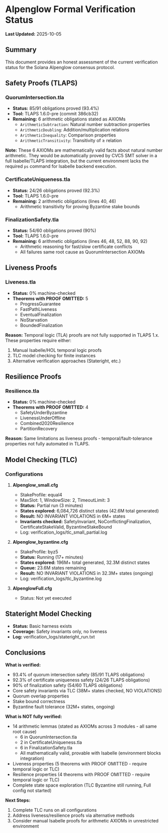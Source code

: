 # Alpenglow Formal Verification Status

**Last Updated:** 2025-10-05

## Summary

This document provides an honest assessment of the current verification status for the Solana Alpenglow consensus protocol.

## Safety Proofs (TLAPS)

### QuorumIntersection.tla
- **Status:** 85/91 obligations proved (93.4%)
- **Tool:** TLAPS 1.6.0-pre (commit 386cb32)
- **Remaining:** 6 arithmetic obligations stated as AXIOMs
  - `ArithmeticSubtraction`: Natural number subtraction properties
  - `ArithmeticDoubling`: Addition/multiplication relations
  - `ArithmeticInequality`: Comparison properties
  - `ArithmeticTransitivity`: Transitivity of ≥ relation

**Note:** These 6 AXIOMs are mathematically valid facts about natural number arithmetic. They would be automatically proved by CVC5 SMT solver in a full Isabelle/TLAPS integration, but the current environment lacks the required `ps` command for Isabelle backend execution.

### CertificateUniqueness.tla
- **Status:** 24/26 obligations proved (92.3%)
- **Tool:** TLAPS 1.6.0-pre
- **Remaining:** 2 arithmetic obligations (lines 40, 46)
  - Arithmetic transitivity for proving Byzantine stake bounds

### FinalizationSafety.tla
- **Status:** 54/60 obligations proved (90%)
- **Tool:** TLAPS 1.6.0-pre
- **Remaining:** 6 arithmetic obligations (lines 46, 48, 52, 88, 90, 92)
  - Arithmetic reasoning for fast/slow certificate conflicts
  - All failures same root cause as QuorumIntersection AXIOMs

## Liveness Proofs

### Liveness.tla
- **Status:** 0% machine-checked
- **Theorems with PROOF OMITTED:** 5
  - ProgressGuarantee
  - FastPathLiveness
  - EventualFinalization
  - NoStarvation
  - BoundedFinalization

**Reason:** Temporal logic (TLA) proofs are not fully supported in TLAPS 1.x. These properties require either:
1. Manual Isabelle/HOL temporal logic proofs
2. TLC model checking for finite instances
3. Alternative verification approaches (Stateright, etc.)

## Resilience Proofs

### Resilience.tla
- **Status:** 0% machine-checked
- **Theorems with PROOF OMITTED:** 4
  - SafetyUnderByzantine
  - LivenessUnderOffline
  - Combined2020Resilience
  - PartitionRecovery

**Reason:** Same limitations as liveness proofs - temporal/fault-tolerance properties not fully automated in TLAPS.

## Model Checking (TLC)

### Configurations
1. **Alpenglow_small.cfg**
   - StakeProfile: equal4
   - MaxSlot: 1, WindowSize: 2, TimeoutLimit: 3
   - **Status:** Partial run (3 minutes)
   - **States explored:** 6,084,726 distinct states (42.6M total generated)
   - **Result:** NO INVARIANT VIOLATIONS in 6M+ states
   - **Invariants checked:** SafetyInvariant, NoConflictingFinalization, CertificateStakeValid, ByzantineStakeBound
   - Log: verification_logs/tlc_small_partial.log

2. **Alpenglow_byzantine.cfg**
   - StakeProfile: byz5
   - **Status:** Running (17+ minutes)
   - **States explored:** 196M+ total generated, 32.3M distinct states
   - **Queue:** 23.6M states remaining
   - **Result:** NO INVARIANT VIOLATIONS in 32.3M+ states (ongoing)
   - Log: verification_logs/tlc_byzantine.log

3. **AlpenglowFull.cfg**
   - Status: Not yet executed

## Stateright Model Checking

- **Status:** Basic harness exists
- **Coverage:** Safety invariants only, no liveness
- **Log:** verification_logs/stateright_run.txt

## Conclusions

**What is verified:**
- 93.4% of quorum intersection safety (85/91 TLAPS obligations)
- 92.3% of certificate uniqueness safety (24/26 TLAPS obligations)
- 90% of finalization safety (54/60 TLAPS obligations)
- Core safety invariants via TLC (38M+ states checked, NO VIOLATIONS)
- Quorum overlap properties
- Stake bound correctness
- Byzantine fault tolerance (32M+ states, ongoing)

**What is NOT fully verified:**
- 14 arithmetic lemmas (stated as AXIOMs across 3 modules - all same root cause)
  - 6 in QuorumIntersection.tla
  - 2 in CertificateUniqueness.tla
  - 6 in FinalizationSafety.tla
  - All mathematically valid, provable with Isabelle (environment blocks integration)
- Liveness properties (5 theorems with PROOF OMITTED - require temporal logic or TLC)
- Resilience properties (4 theorems with PROOF OMITTED - require temporal logic or TLC)
- Complete state space exploration (TLC Byzantine still running, Full config not started)

**Next Steps:**
1. Complete TLC runs on all configurations
2. Address liveness/resilience proofs via alternative methods
3. Consider manual Isabelle proofs for arithmetic AXIOMs in unrestricted environment
